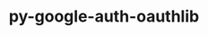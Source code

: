 ---
title: "py-google-auth-oauthlib"
layout: cache
categories: [package, develop]
meta: {"versions": ["0.4.6", "0.5.2"], "compilers": ["apple-clang@=15.0.0", "gcc@=11.4.0"], "oss": ["ubuntu22.04", "ventura"], "platforms": ["darwin", "linux"], "targets": ["aarch64", "neoverse_v1", "neoverse_v2", "x86_64_v3"], "stacks": ["e4s", "e4s-neoverse-v2", "e4s-neoverse_v1", "ml-darwin-aarch64-mps", "ml-linux-x86_64-cpu", "ml-linux-x86_64-cuda", "root"], "num_specs": 44, "num_specs_by_stack": {"ml-darwin-aarch64-mps": 7, "root": 44, "e4s-neoverse_v1": 7, "e4s-neoverse-v2": 8, "e4s": 7, "ml-linux-x86_64-cuda": 15, "ml-linux-x86_64-cpu": 15}}
spec_details: [{"hash": "3yae46tmymeajwzcxfcpzbmcfvs2yd4u", "compiler": "apple-clang@=15.0.0", "versions": ["0.4.6"], "os": "ventura", "platform": "darwin", "target": "aarch64", "variants": ["build_system=python_pip"], "stacks": ["ml-darwin-aarch64-mps", "root"], "size": "-", "tarball": "https://binaries.spack.io/develop/build_cache/darwin-ventura-aarch64/apple-clang-15.0.0/py-google-auth-oauthlib-0.4.6/darwin-ventura-aarch64-apple-clang-15.0.0-py-google-auth-oauthlib-0.4.6-3yae46tmymeajwzcxfcpzbmcfvs2yd4u.spack"}, {"hash": "n7jsh6uk4ypp4g5sa3prfzcqgwt727kq", "compiler": "apple-clang@=15.0.0", "versions": ["0.4.6"], "os": "ventura", "platform": "darwin", "target": "aarch64", "variants": ["build_system=python_pip"], "stacks": ["ml-darwin-aarch64-mps", "root"], "size": "-", "tarball": "https://binaries.spack.io/develop/build_cache/darwin-ventura-aarch64/apple-clang-15.0.0/py-google-auth-oauthlib-0.4.6/darwin-ventura-aarch64-apple-clang-15.0.0-py-google-auth-oauthlib-0.4.6-n7jsh6uk4ypp4g5sa3prfzcqgwt727kq.spack"}, {"hash": "f3yh2onmh3w5uymf47f4aadiznn4qjv2", "compiler": "apple-clang@=15.0.0", "versions": ["0.4.6"], "os": "ventura", "platform": "darwin", "target": "aarch64", "variants": ["build_system=python_pip"], "stacks": ["ml-darwin-aarch64-mps", "root"], "size": "-", "tarball": "https://binaries.spack.io/develop/build_cache/darwin-ventura-aarch64/apple-clang-15.0.0/py-google-auth-oauthlib-0.4.6/darwin-ventura-aarch64-apple-clang-15.0.0-py-google-auth-oauthlib-0.4.6-f3yh2onmh3w5uymf47f4aadiznn4qjv2.spack"}, {"hash": "sre56gtuuuxtvqp56tg5havcgzvzrjef", "compiler": "apple-clang@=15.0.0", "versions": ["0.4.6"], "os": "ventura", "platform": "darwin", "target": "aarch64", "variants": ["build_system=python_pip"], "stacks": ["ml-darwin-aarch64-mps", "root"], "size": "-", "tarball": "https://binaries.spack.io/develop/build_cache/darwin-ventura-aarch64/apple-clang-15.0.0/py-google-auth-oauthlib-0.4.6/darwin-ventura-aarch64-apple-clang-15.0.0-py-google-auth-oauthlib-0.4.6-sre56gtuuuxtvqp56tg5havcgzvzrjef.spack"}, {"hash": "nipveojvivabvq22czqid7k2hgxjkdwm", "compiler": "apple-clang@=15.0.0", "versions": ["0.4.6"], "os": "ventura", "platform": "darwin", "target": "aarch64", "variants": ["build_system=python_pip"], "stacks": ["ml-darwin-aarch64-mps", "root"], "size": "-", "tarball": "https://binaries.spack.io/develop/build_cache/darwin-ventura-aarch64/apple-clang-15.0.0/py-google-auth-oauthlib-0.4.6/darwin-ventura-aarch64-apple-clang-15.0.0-py-google-auth-oauthlib-0.4.6-nipveojvivabvq22czqid7k2hgxjkdwm.spack"}, {"hash": "7m7ewukxs6m6fdq2k5iqh26ngv3fhkss", "compiler": "apple-clang@=15.0.0", "versions": ["0.4.6"], "os": "ventura", "platform": "darwin", "target": "aarch64", "variants": ["build_system=python_pip"], "stacks": ["ml-darwin-aarch64-mps", "root"], "size": "-", "tarball": "https://binaries.spack.io/develop/build_cache/darwin-ventura-aarch64/apple-clang-15.0.0/py-google-auth-oauthlib-0.4.6/darwin-ventura-aarch64-apple-clang-15.0.0-py-google-auth-oauthlib-0.4.6-7m7ewukxs6m6fdq2k5iqh26ngv3fhkss.spack"}, {"hash": "fmqiwkf6qjjxp6ccflur53elipwvxwis", "compiler": "apple-clang@=15.0.0", "versions": ["0.4.6"], "os": "ventura", "platform": "darwin", "target": "aarch64", "variants": ["build_system=python_pip"], "stacks": ["ml-darwin-aarch64-mps", "root"], "size": "-", "tarball": "https://binaries.spack.io/develop/build_cache/darwin-ventura-aarch64/apple-clang-15.0.0/py-google-auth-oauthlib-0.4.6/darwin-ventura-aarch64-apple-clang-15.0.0-py-google-auth-oauthlib-0.4.6-fmqiwkf6qjjxp6ccflur53elipwvxwis.spack"}, {"hash": "ceanfe37wchsxzmdlzlxfcuqcgnxyc53", "compiler": "gcc@=11.4.0", "versions": ["0.4.6"], "os": "ubuntu22.04", "platform": "linux", "target": "neoverse_v1", "variants": ["build_system=python_pip"], "stacks": ["e4s-neoverse_v1", "root"], "size": "-", "tarball": "https://binaries.spack.io/develop/build_cache/linux-ubuntu22.04-neoverse_v1/gcc-11.4.0/py-google-auth-oauthlib-0.4.6/linux-ubuntu22.04-neoverse_v1-gcc-11.4.0-py-google-auth-oauthlib-0.4.6-ceanfe37wchsxzmdlzlxfcuqcgnxyc53.spack"}, {"hash": "6ytunihdhh46ofczan2ix2c7obgbjrxb", "compiler": "gcc@=11.4.0", "versions": ["0.4.6"], "os": "ubuntu22.04", "platform": "linux", "target": "neoverse_v1", "variants": ["build_system=python_pip"], "stacks": ["e4s-neoverse_v1", "root"], "size": "-", "tarball": "https://binaries.spack.io/develop/build_cache/linux-ubuntu22.04-neoverse_v1/gcc-11.4.0/py-google-auth-oauthlib-0.4.6/linux-ubuntu22.04-neoverse_v1-gcc-11.4.0-py-google-auth-oauthlib-0.4.6-6ytunihdhh46ofczan2ix2c7obgbjrxb.spack"}, {"hash": "oxyb3coun2drbkwhpft3mvicna7y73kx", "compiler": "gcc@=11.4.0", "versions": ["0.4.6"], "os": "ubuntu22.04", "platform": "linux", "target": "neoverse_v1", "variants": ["build_system=python_pip"], "stacks": ["e4s-neoverse_v1", "root"], "size": "-", "tarball": "https://binaries.spack.io/develop/build_cache/linux-ubuntu22.04-neoverse_v1/gcc-11.4.0/py-google-auth-oauthlib-0.4.6/linux-ubuntu22.04-neoverse_v1-gcc-11.4.0-py-google-auth-oauthlib-0.4.6-oxyb3coun2drbkwhpft3mvicna7y73kx.spack"}, {"hash": "qorcj6tya5wm4ha7mwakjmoqbr7xghcl", "compiler": "gcc@=11.4.0", "versions": ["0.4.6"], "os": "ubuntu22.04", "platform": "linux", "target": "neoverse_v1", "variants": ["build_system=python_pip"], "stacks": ["e4s-neoverse_v1", "root"], "size": "-", "tarball": "https://binaries.spack.io/develop/build_cache/linux-ubuntu22.04-neoverse_v1/gcc-11.4.0/py-google-auth-oauthlib-0.4.6/linux-ubuntu22.04-neoverse_v1-gcc-11.4.0-py-google-auth-oauthlib-0.4.6-qorcj6tya5wm4ha7mwakjmoqbr7xghcl.spack"}, {"hash": "kl3fpbdd6nbyixtz3mjcnmdj3fvzvunf", "compiler": "gcc@=11.4.0", "versions": ["0.4.6"], "os": "ubuntu22.04", "platform": "linux", "target": "neoverse_v1", "variants": ["build_system=python_pip"], "stacks": ["e4s-neoverse_v1", "root"], "size": "-", "tarball": "https://binaries.spack.io/develop/build_cache/linux-ubuntu22.04-neoverse_v1/gcc-11.4.0/py-google-auth-oauthlib-0.4.6/linux-ubuntu22.04-neoverse_v1-gcc-11.4.0-py-google-auth-oauthlib-0.4.6-kl3fpbdd6nbyixtz3mjcnmdj3fvzvunf.spack"}, {"hash": "lphdi3xz5skjnfq7zyg64d63rzhs5vqi", "compiler": "gcc@=11.4.0", "versions": ["0.4.6"], "os": "ubuntu22.04", "platform": "linux", "target": "neoverse_v1", "variants": ["build_system=python_pip"], "stacks": ["e4s-neoverse_v1", "root"], "size": "-", "tarball": "https://binaries.spack.io/develop/build_cache/linux-ubuntu22.04-neoverse_v1/gcc-11.4.0/py-google-auth-oauthlib-0.4.6/linux-ubuntu22.04-neoverse_v1-gcc-11.4.0-py-google-auth-oauthlib-0.4.6-lphdi3xz5skjnfq7zyg64d63rzhs5vqi.spack"}, {"hash": "cissgbe2i2f2xequfyzyluqg5lvmhk5w", "compiler": "gcc@=11.4.0", "versions": ["0.4.6"], "os": "ubuntu22.04", "platform": "linux", "target": "neoverse_v1", "variants": ["build_system=python_pip"], "stacks": ["e4s-neoverse_v1", "root"], "size": "-", "tarball": "https://binaries.spack.io/develop/build_cache/linux-ubuntu22.04-neoverse_v1/gcc-11.4.0/py-google-auth-oauthlib-0.4.6/linux-ubuntu22.04-neoverse_v1-gcc-11.4.0-py-google-auth-oauthlib-0.4.6-cissgbe2i2f2xequfyzyluqg5lvmhk5w.spack"}, {"hash": "yfu3lfcizfvvqzzg2bzgai57gzhcu47b", "compiler": "gcc@=11.4.0", "versions": ["0.4.6"], "os": "ubuntu22.04", "platform": "linux", "target": "neoverse_v2", "variants": ["build_system=python_pip"], "stacks": ["root", "e4s-neoverse-v2"], "size": "-", "tarball": "https://binaries.spack.io/develop/build_cache/linux-ubuntu22.04-neoverse_v2/gcc-11.4.0/py-google-auth-oauthlib-0.4.6/linux-ubuntu22.04-neoverse_v2-gcc-11.4.0-py-google-auth-oauthlib-0.4.6-yfu3lfcizfvvqzzg2bzgai57gzhcu47b.spack"}, {"hash": "y5hbwndyl4gvoo55jkywfuyel2ptqze5", "compiler": "gcc@=11.4.0", "versions": ["0.4.6"], "os": "ubuntu22.04", "platform": "linux", "target": "neoverse_v2", "variants": ["build_system=python_pip"], "stacks": ["root", "e4s-neoverse-v2"], "size": "-", "tarball": "https://binaries.spack.io/develop/build_cache/linux-ubuntu22.04-neoverse_v2/gcc-11.4.0/py-google-auth-oauthlib-0.4.6/linux-ubuntu22.04-neoverse_v2-gcc-11.4.0-py-google-auth-oauthlib-0.4.6-y5hbwndyl4gvoo55jkywfuyel2ptqze5.spack"}, {"hash": "fsxv5f3p5m4a4yn5efqyjg6hg6bhqax4", "compiler": "gcc@=11.4.0", "versions": ["0.4.6"], "os": "ubuntu22.04", "platform": "linux", "target": "neoverse_v2", "variants": ["build_system=python_pip"], "stacks": ["root", "e4s-neoverse-v2"], "size": "-", "tarball": "https://binaries.spack.io/develop/build_cache/linux-ubuntu22.04-neoverse_v2/gcc-11.4.0/py-google-auth-oauthlib-0.4.6/linux-ubuntu22.04-neoverse_v2-gcc-11.4.0-py-google-auth-oauthlib-0.4.6-fsxv5f3p5m4a4yn5efqyjg6hg6bhqax4.spack"}, {"hash": "p4hf2lf6jdud6ordheltpicr2lrovyn6", "compiler": "gcc@=11.4.0", "versions": ["0.4.6"], "os": "ubuntu22.04", "platform": "linux", "target": "neoverse_v2", "variants": ["build_system=python_pip"], "stacks": ["root", "e4s-neoverse-v2"], "size": "-", "tarball": "https://binaries.spack.io/develop/build_cache/linux-ubuntu22.04-neoverse_v2/gcc-11.4.0/py-google-auth-oauthlib-0.4.6/linux-ubuntu22.04-neoverse_v2-gcc-11.4.0-py-google-auth-oauthlib-0.4.6-p4hf2lf6jdud6ordheltpicr2lrovyn6.spack"}, {"hash": "jdpgfzhuwfgdhuvmfvbpwukiahrjgnma", "compiler": "gcc@=11.4.0", "versions": ["0.4.6"], "os": "ubuntu22.04", "platform": "linux", "target": "neoverse_v2", "variants": ["build_system=python_pip"], "stacks": ["root", "e4s-neoverse-v2"], "size": "-", "tarball": "https://binaries.spack.io/develop/build_cache/linux-ubuntu22.04-neoverse_v2/gcc-11.4.0/py-google-auth-oauthlib-0.4.6/linux-ubuntu22.04-neoverse_v2-gcc-11.4.0-py-google-auth-oauthlib-0.4.6-jdpgfzhuwfgdhuvmfvbpwukiahrjgnma.spack"}, {"hash": "kzancfz6go2t6ey7kjvsedo4bwkmf3ug", "compiler": "gcc@=11.4.0", "versions": ["0.4.6"], "os": "ubuntu22.04", "platform": "linux", "target": "neoverse_v2", "variants": ["build_system=python_pip"], "stacks": ["root", "e4s-neoverse-v2"], "size": "-", "tarball": "https://binaries.spack.io/develop/build_cache/linux-ubuntu22.04-neoverse_v2/gcc-11.4.0/py-google-auth-oauthlib-0.4.6/linux-ubuntu22.04-neoverse_v2-gcc-11.4.0-py-google-auth-oauthlib-0.4.6-kzancfz6go2t6ey7kjvsedo4bwkmf3ug.spack"}, {"hash": "66j4tmxrbfg7nbdqwiyulhc22uvtqxvj", "compiler": "gcc@=11.4.0", "versions": ["0.4.6"], "os": "ubuntu22.04", "platform": "linux", "target": "neoverse_v2", "variants": ["build_system=python_pip"], "stacks": ["root", "e4s-neoverse-v2"], "size": "-", "tarball": "https://binaries.spack.io/develop/build_cache/linux-ubuntu22.04-neoverse_v2/gcc-11.4.0/py-google-auth-oauthlib-0.4.6/linux-ubuntu22.04-neoverse_v2-gcc-11.4.0-py-google-auth-oauthlib-0.4.6-66j4tmxrbfg7nbdqwiyulhc22uvtqxvj.spack"}, {"hash": "guqno3oveyqxlsflrnt25kvfhmwlpvfi", "compiler": "gcc@=11.4.0", "versions": ["0.4.6"], "os": "ubuntu22.04", "platform": "linux", "target": "neoverse_v2", "variants": ["build_system=python_pip"], "stacks": ["root", "e4s-neoverse-v2"], "size": "-", "tarball": "https://binaries.spack.io/develop/build_cache/linux-ubuntu22.04-neoverse_v2/gcc-11.4.0/py-google-auth-oauthlib-0.4.6/linux-ubuntu22.04-neoverse_v2-gcc-11.4.0-py-google-auth-oauthlib-0.4.6-guqno3oveyqxlsflrnt25kvfhmwlpvfi.spack"}, {"hash": "mwbx6m5lnrsaclr5xavnvcixwkypehuo", "compiler": "gcc@=11.4.0", "versions": ["0.4.6"], "os": "ubuntu22.04", "platform": "linux", "target": "x86_64_v3", "variants": ["build_system=python_pip"], "stacks": ["e4s", "root"], "size": "-", "tarball": "https://binaries.spack.io/develop/build_cache/linux-ubuntu22.04-x86_64_v3/gcc-11.4.0/py-google-auth-oauthlib-0.4.6/linux-ubuntu22.04-x86_64_v3-gcc-11.4.0-py-google-auth-oauthlib-0.4.6-mwbx6m5lnrsaclr5xavnvcixwkypehuo.spack"}, {"hash": "dmad6j3qeiiq6u5bmcwicuvrtjxhbz54", "compiler": "gcc@=11.4.0", "versions": ["0.4.6"], "os": "ubuntu22.04", "platform": "linux", "target": "x86_64_v3", "variants": ["build_system=python_pip"], "stacks": ["ml-linux-x86_64-cuda", "root", "ml-linux-x86_64-cpu"], "size": "-", "tarball": "https://binaries.spack.io/develop/build_cache/linux-ubuntu22.04-x86_64_v3/gcc-11.4.0/py-google-auth-oauthlib-0.4.6/linux-ubuntu22.04-x86_64_v3-gcc-11.4.0-py-google-auth-oauthlib-0.4.6-dmad6j3qeiiq6u5bmcwicuvrtjxhbz54.spack"}, {"hash": "gkba3unsqpticrsofasegokrvhkwwzze", "compiler": "gcc@=11.4.0", "versions": ["0.4.6"], "os": "ubuntu22.04", "platform": "linux", "target": "x86_64_v3", "variants": ["build_system=python_pip"], "stacks": ["ml-linux-x86_64-cuda", "root", "ml-linux-x86_64-cpu"], "size": "-", "tarball": "https://binaries.spack.io/develop/build_cache/linux-ubuntu22.04-x86_64_v3/gcc-11.4.0/py-google-auth-oauthlib-0.4.6/linux-ubuntu22.04-x86_64_v3-gcc-11.4.0-py-google-auth-oauthlib-0.4.6-gkba3unsqpticrsofasegokrvhkwwzze.spack"}, {"hash": "5ggsajd2jzqq25ioiegmp5sjmgpqqiq3", "compiler": "gcc@=11.4.0", "versions": ["0.4.6"], "os": "ubuntu22.04", "platform": "linux", "target": "x86_64_v3", "variants": ["build_system=python_pip"], "stacks": ["e4s", "root"], "size": "-", "tarball": "https://binaries.spack.io/develop/build_cache/linux-ubuntu22.04-x86_64_v3/gcc-11.4.0/py-google-auth-oauthlib-0.4.6/linux-ubuntu22.04-x86_64_v3-gcc-11.4.0-py-google-auth-oauthlib-0.4.6-5ggsajd2jzqq25ioiegmp5sjmgpqqiq3.spack"}, {"hash": "bh5bwh4tvasdih4dtpqsmbppzvqml4us", "compiler": "gcc@=11.4.0", "versions": ["0.4.6"], "os": "ubuntu22.04", "platform": "linux", "target": "x86_64_v3", "variants": ["build_system=python_pip"], "stacks": ["ml-linux-x86_64-cuda", "root", "ml-linux-x86_64-cpu"], "size": "-", "tarball": "https://binaries.spack.io/develop/build_cache/linux-ubuntu22.04-x86_64_v3/gcc-11.4.0/py-google-auth-oauthlib-0.4.6/linux-ubuntu22.04-x86_64_v3-gcc-11.4.0-py-google-auth-oauthlib-0.4.6-bh5bwh4tvasdih4dtpqsmbppzvqml4us.spack"}, {"hash": "637ags5mb7o4btfezpdu4qmyhth7jcls", "compiler": "gcc@=11.4.0", "versions": ["0.4.6"], "os": "ubuntu22.04", "platform": "linux", "target": "x86_64_v3", "variants": ["build_system=python_pip"], "stacks": ["ml-linux-x86_64-cuda", "root", "ml-linux-x86_64-cpu"], "size": "-", "tarball": "https://binaries.spack.io/develop/build_cache/linux-ubuntu22.04-x86_64_v3/gcc-11.4.0/py-google-auth-oauthlib-0.4.6/linux-ubuntu22.04-x86_64_v3-gcc-11.4.0-py-google-auth-oauthlib-0.4.6-637ags5mb7o4btfezpdu4qmyhth7jcls.spack"}, {"hash": "e3qroqbtcywfxh3lzz7r4dna7u37237l", "compiler": "gcc@=11.4.0", "versions": ["0.4.6"], "os": "ubuntu22.04", "platform": "linux", "target": "x86_64_v3", "variants": ["build_system=python_pip"], "stacks": ["e4s", "root"], "size": "-", "tarball": "https://binaries.spack.io/develop/build_cache/linux-ubuntu22.04-x86_64_v3/gcc-11.4.0/py-google-auth-oauthlib-0.4.6/linux-ubuntu22.04-x86_64_v3-gcc-11.4.0-py-google-auth-oauthlib-0.4.6-e3qroqbtcywfxh3lzz7r4dna7u37237l.spack"}, {"hash": "pgpzuj7cbn3iwoggcqcxlauhy7zgk3ka", "compiler": "gcc@=11.4.0", "versions": ["0.4.6"], "os": "ubuntu22.04", "platform": "linux", "target": "x86_64_v3", "variants": ["build_system=python_pip"], "stacks": ["ml-linux-x86_64-cuda", "root", "ml-linux-x86_64-cpu"], "size": "-", "tarball": "https://binaries.spack.io/develop/build_cache/linux-ubuntu22.04-x86_64_v3/gcc-11.4.0/py-google-auth-oauthlib-0.4.6/linux-ubuntu22.04-x86_64_v3-gcc-11.4.0-py-google-auth-oauthlib-0.4.6-pgpzuj7cbn3iwoggcqcxlauhy7zgk3ka.spack"}, {"hash": "hyhvg7fucchvmq3j5ymscep6bteozjqy", "compiler": "gcc@=11.4.0", "versions": ["0.4.6"], "os": "ubuntu22.04", "platform": "linux", "target": "x86_64_v3", "variants": ["build_system=python_pip"], "stacks": ["ml-linux-x86_64-cuda", "root", "ml-linux-x86_64-cpu"], "size": "-", "tarball": "https://binaries.spack.io/develop/build_cache/linux-ubuntu22.04-x86_64_v3/gcc-11.4.0/py-google-auth-oauthlib-0.4.6/linux-ubuntu22.04-x86_64_v3-gcc-11.4.0-py-google-auth-oauthlib-0.4.6-hyhvg7fucchvmq3j5ymscep6bteozjqy.spack"}, {"hash": "xynpzb5he6tujecmfui2dtk32z2suwwa", "compiler": "gcc@=11.4.0", "versions": ["0.4.6"], "os": "ubuntu22.04", "platform": "linux", "target": "x86_64_v3", "variants": ["build_system=python_pip"], "stacks": ["e4s", "root"], "size": "-", "tarball": "https://binaries.spack.io/develop/build_cache/linux-ubuntu22.04-x86_64_v3/gcc-11.4.0/py-google-auth-oauthlib-0.4.6/linux-ubuntu22.04-x86_64_v3-gcc-11.4.0-py-google-auth-oauthlib-0.4.6-xynpzb5he6tujecmfui2dtk32z2suwwa.spack"}, {"hash": "lpa7kladqzltmvynmzq6gt5kdcdtgxxl", "compiler": "gcc@=11.4.0", "versions": ["0.5.2"], "os": "ubuntu22.04", "platform": "linux", "target": "x86_64_v3", "variants": ["build_system=python_pip"], "stacks": ["ml-linux-x86_64-cuda", "root", "ml-linux-x86_64-cpu"], "size": "-", "tarball": "https://binaries.spack.io/develop/build_cache/linux-ubuntu22.04-x86_64_v3/gcc-11.4.0/py-google-auth-oauthlib-0.5.2/linux-ubuntu22.04-x86_64_v3-gcc-11.4.0-py-google-auth-oauthlib-0.5.2-lpa7kladqzltmvynmzq6gt5kdcdtgxxl.spack"}, {"hash": "gquazgle5cirl667ki4lmdtb5du4tcai", "compiler": "gcc@=11.4.0", "versions": ["0.5.2"], "os": "ubuntu22.04", "platform": "linux", "target": "x86_64_v3", "variants": ["build_system=python_pip"], "stacks": ["ml-linux-x86_64-cuda", "root", "ml-linux-x86_64-cpu"], "size": "-", "tarball": "https://binaries.spack.io/develop/build_cache/linux-ubuntu22.04-x86_64_v3/gcc-11.4.0/py-google-auth-oauthlib-0.5.2/linux-ubuntu22.04-x86_64_v3-gcc-11.4.0-py-google-auth-oauthlib-0.5.2-gquazgle5cirl667ki4lmdtb5du4tcai.spack"}, {"hash": "vrmaez6o4zc7p5dms3b7o6hg6sw7li65", "compiler": "gcc@=11.4.0", "versions": ["0.5.2"], "os": "ubuntu22.04", "platform": "linux", "target": "x86_64_v3", "variants": ["build_system=python_pip"], "stacks": ["ml-linux-x86_64-cuda", "root", "ml-linux-x86_64-cpu"], "size": "-", "tarball": "https://binaries.spack.io/develop/build_cache/linux-ubuntu22.04-x86_64_v3/gcc-11.4.0/py-google-auth-oauthlib-0.5.2/linux-ubuntu22.04-x86_64_v3-gcc-11.4.0-py-google-auth-oauthlib-0.5.2-vrmaez6o4zc7p5dms3b7o6hg6sw7li65.spack"}, {"hash": "n2f5xanyxwfgenn4p2iupg4ku6rh7nij", "compiler": "gcc@=11.4.0", "versions": ["0.4.6"], "os": "ubuntu22.04", "platform": "linux", "target": "x86_64_v3", "variants": ["build_system=python_pip"], "stacks": ["e4s", "root"], "size": "-", "tarball": "https://binaries.spack.io/develop/build_cache/linux-ubuntu22.04-x86_64_v3/gcc-11.4.0/py-google-auth-oauthlib-0.4.6/linux-ubuntu22.04-x86_64_v3-gcc-11.4.0-py-google-auth-oauthlib-0.4.6-n2f5xanyxwfgenn4p2iupg4ku6rh7nij.spack"}, {"hash": "ofqjqqzjwrtjkinzcknx7dt6hmjf4vud", "compiler": "gcc@=11.4.0", "versions": ["0.4.6"], "os": "ubuntu22.04", "platform": "linux", "target": "x86_64_v3", "variants": ["build_system=python_pip"], "stacks": ["ml-linux-x86_64-cuda", "root", "ml-linux-x86_64-cpu"], "size": "-", "tarball": "https://binaries.spack.io/develop/build_cache/linux-ubuntu22.04-x86_64_v3/gcc-11.4.0/py-google-auth-oauthlib-0.4.6/linux-ubuntu22.04-x86_64_v3-gcc-11.4.0-py-google-auth-oauthlib-0.4.6-ofqjqqzjwrtjkinzcknx7dt6hmjf4vud.spack"}, {"hash": "gzhrthtwhvkevw6ct6cgmg7zg4jpgo2w", "compiler": "gcc@=11.4.0", "versions": ["0.5.2"], "os": "ubuntu22.04", "platform": "linux", "target": "x86_64_v3", "variants": ["build_system=python_pip"], "stacks": ["ml-linux-x86_64-cuda", "root", "ml-linux-x86_64-cpu"], "size": "-", "tarball": "https://binaries.spack.io/develop/build_cache/linux-ubuntu22.04-x86_64_v3/gcc-11.4.0/py-google-auth-oauthlib-0.5.2/linux-ubuntu22.04-x86_64_v3-gcc-11.4.0-py-google-auth-oauthlib-0.5.2-gzhrthtwhvkevw6ct6cgmg7zg4jpgo2w.spack"}, {"hash": "qnvlbodymnehndxjcgw7csetcd2ke7q3", "compiler": "gcc@=11.4.0", "versions": ["0.5.2"], "os": "ubuntu22.04", "platform": "linux", "target": "x86_64_v3", "variants": ["build_system=python_pip"], "stacks": ["ml-linux-x86_64-cuda", "root", "ml-linux-x86_64-cpu"], "size": "-", "tarball": "https://binaries.spack.io/develop/build_cache/linux-ubuntu22.04-x86_64_v3/gcc-11.4.0/py-google-auth-oauthlib-0.5.2/linux-ubuntu22.04-x86_64_v3-gcc-11.4.0-py-google-auth-oauthlib-0.5.2-qnvlbodymnehndxjcgw7csetcd2ke7q3.spack"}, {"hash": "7kti74jomzbw43pkbt2xav6qvv33m2m2", "compiler": "gcc@=11.4.0", "versions": ["0.5.2"], "os": "ubuntu22.04", "platform": "linux", "target": "x86_64_v3", "variants": ["build_system=python_pip"], "stacks": ["ml-linux-x86_64-cuda", "root", "ml-linux-x86_64-cpu"], "size": "-", "tarball": "https://binaries.spack.io/develop/build_cache/linux-ubuntu22.04-x86_64_v3/gcc-11.4.0/py-google-auth-oauthlib-0.5.2/linux-ubuntu22.04-x86_64_v3-gcc-11.4.0-py-google-auth-oauthlib-0.5.2-7kti74jomzbw43pkbt2xav6qvv33m2m2.spack"}, {"hash": "w52hat2efmbey5c4mnivdh3ydhdfv3et", "compiler": "gcc@=11.4.0", "versions": ["0.4.6"], "os": "ubuntu22.04", "platform": "linux", "target": "x86_64_v3", "variants": ["build_system=python_pip"], "stacks": ["e4s", "root"], "size": "-", "tarball": "https://binaries.spack.io/develop/build_cache/linux-ubuntu22.04-x86_64_v3/gcc-11.4.0/py-google-auth-oauthlib-0.4.6/linux-ubuntu22.04-x86_64_v3-gcc-11.4.0-py-google-auth-oauthlib-0.4.6-w52hat2efmbey5c4mnivdh3ydhdfv3et.spack"}, {"hash": "yyplykrscktpmjxquf5433tfu4vibjxb", "compiler": "gcc@=11.4.0", "versions": ["0.4.6"], "os": "ubuntu22.04", "platform": "linux", "target": "x86_64_v3", "variants": ["build_system=python_pip"], "stacks": ["e4s", "root"], "size": "-", "tarball": "https://binaries.spack.io/develop/build_cache/linux-ubuntu22.04-x86_64_v3/gcc-11.4.0/py-google-auth-oauthlib-0.4.6/linux-ubuntu22.04-x86_64_v3-gcc-11.4.0-py-google-auth-oauthlib-0.4.6-yyplykrscktpmjxquf5433tfu4vibjxb.spack"}, {"hash": "o7vllshzxlyflfchtdzsy35chy2mohd5", "compiler": "gcc@=11.4.0", "versions": ["0.5.2"], "os": "ubuntu22.04", "platform": "linux", "target": "x86_64_v3", "variants": ["build_system=python_pip"], "stacks": ["ml-linux-x86_64-cuda", "root", "ml-linux-x86_64-cpu"], "size": "-", "tarball": "https://binaries.spack.io/develop/build_cache/linux-ubuntu22.04-x86_64_v3/gcc-11.4.0/py-google-auth-oauthlib-0.5.2/linux-ubuntu22.04-x86_64_v3-gcc-11.4.0-py-google-auth-oauthlib-0.5.2-o7vllshzxlyflfchtdzsy35chy2mohd5.spack"}, {"hash": "sup2auck5v5ygnrhohgotgftswhiflo5", "compiler": "gcc@=11.4.0", "versions": ["0.5.2"], "os": "ubuntu22.04", "platform": "linux", "target": "x86_64_v3", "variants": ["build_system=python_pip"], "stacks": ["ml-linux-x86_64-cuda", "root", "ml-linux-x86_64-cpu"], "size": "-", "tarball": "https://binaries.spack.io/develop/build_cache/linux-ubuntu22.04-x86_64_v3/gcc-11.4.0/py-google-auth-oauthlib-0.5.2/linux-ubuntu22.04-x86_64_v3-gcc-11.4.0-py-google-auth-oauthlib-0.5.2-sup2auck5v5ygnrhohgotgftswhiflo5.spack"}]
---